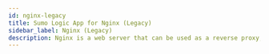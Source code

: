 ```yaml
---
id: nginx-legacy
title: Sumo Logic App for Nginx (Legacy)
sidebar_label: Nginx (Legacy)
description: Nginx is a web server that can be used as a reverse proxy, load balancer, mail proxy, and HTTP cache. The Sumo Logic App for Nginx (Legacy) helps you monitor webserver activity in Nginx.
---
```

